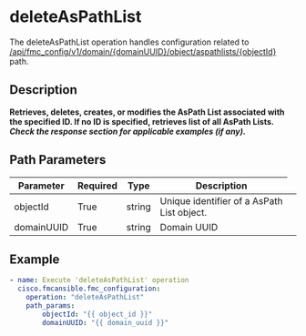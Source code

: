 # deleteAsPathList

The deleteAsPathList operation handles configuration related to [/api/fmc_config/v1/domain/{domainUUID}/object/aspathlists/{objectId}](/paths//api/fmc_config/v1/domain/{domain_uuid}/object/aspathlists/{object_id}.md) path.&nbsp;
## Description
**Retrieves, deletes, creates, or modifies the AsPath List associated with the specified ID. If no ID is specified, retrieves list of all AsPath Lists. _Check the response section for applicable examples (if any)._**

## Path Parameters
| Parameter | Required | Type | Description |
| --------- | -------- | ---- | ----------- |
| objectId | True | string <td colspan=3> Unique identifier of a AsPath List object. |
| domainUUID | True | string <td colspan=3> Domain UUID |

## Example
```yaml
- name: Execute 'deleteAsPathList' operation
  cisco.fmcansible.fmc_configuration:
    operation: "deleteAsPathList"
    path_params:
        objectId: "{{ object_id }}"
        domainUUID: "{{ domain_uuid }}"

```